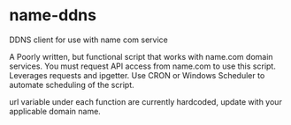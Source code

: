 # name-ddns
DDNS client for use with name com service

A Poorly written, but functional script that works with name.com domain services. You must request API access from name.com to use this script. Leverages requests and ipgetter.
Use CRON or Windows Scheduler to automate scheduling of the script.

url variable under each function are currently hardcoded, update with your applicable domain name.
